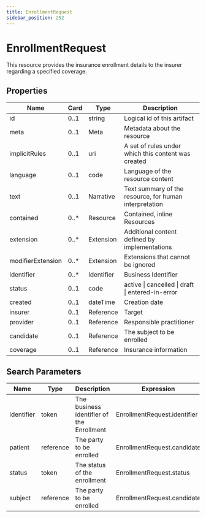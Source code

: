 ```yaml
---
title: EnrollmentRequest
sidebar_position: 252
---
```


# EnrollmentRequest

This resource provides the insurance enrollment details to the insurer regarding a specified coverage.

## Properties

| Name              | Card  | Type       | Description                                            |
| ----------------- | ----- | ---------- | ------------------------------------------------------ |
| id                | 0..1  | string     | Logical id of this artifact                            |
| meta              | 0..1  | Meta       | Metadata about the resource                            |
| implicitRules     | 0..1  | uri        | A set of rules under which this content was created    |
| language          | 0..1  | code       | Language of the resource content                       |
| text              | 0..1  | Narrative  | Text summary of the resource, for human interpretation |
| contained         | 0..\* | Resource   | Contained, inline Resources                            |
| extension         | 0..\* | Extension  | Additional content defined by implementations          |
| modifierExtension | 0..\* | Extension  | Extensions that cannot be ignored                      |
| identifier        | 0..\* | Identifier | Business Identifier                                    |
| status            | 0..1  | code       | active \| cancelled \| draft \| entered-in-error       |
| created           | 0..1  | dateTime   | Creation date                                          |
| insurer           | 0..1  | Reference  | Target                                                 |
| provider          | 0..1  | Reference  | Responsible practitioner                               |
| candidate         | 0..1  | Reference  | The subject to be enrolled                             |
| coverage          | 0..1  | Reference  | Insurance information                                  |

## Search Parameters

| Name       | Type      | Description                               | Expression                   |
| ---------- | --------- | ----------------------------------------- | ---------------------------- |
| identifier | token     | The business identifier of the Enrollment | EnrollmentRequest.identifier |
| patient    | reference | The party to be enrolled                  | EnrollmentRequest.candidate  |
| status     | token     | The status of the enrollment              | EnrollmentRequest.status     |
| subject    | reference | The party to be enrolled                  | EnrollmentRequest.candidate  |
